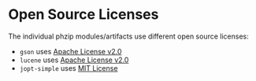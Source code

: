 Open Source Licenses
====================

The individual phzip modules/artifacts use different open source licenses:

- `gson` uses [Apache License v2.0](phzip-core/LICENSE-gson.md)
- `lucene` uses [Apache License v2.0](phzip-search/LICENSE-lucene.md)
- `jopt-simple` uses [MIT License](phzip-console/LICENSE-jopt-simple.md)